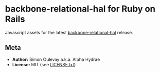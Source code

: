 # backbone-relational-hal for Ruby on Rails

Javascript assets for the latest [backbone-relational-hal](https://github.com/AlphaHydrae/backbone-relational-hal) release.

## Meta

* **Author:** Simon Oulevay a.k.a. Alpha Hydrae
* **License:** MIT (see [LICENSE.txt](https://github.com/AlphaHydrae/backbone-relational-hal-rails/blob/master/LICENSE.txt))
